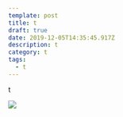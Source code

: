```yaml
---
template: post
title: t
draft: true
date: 2019-12-05T14:35:45.917Z
description: t
category: t
tags:
  - t
---
```

t

![](content/posts/DRAFT_MEDIA_FILES/cs.jpeg)
